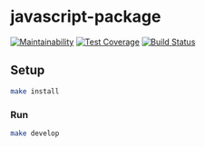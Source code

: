 # javascript-package

[![Maintainability](https://api.codeclimate.com/v1/badges/46081f3f59b77ff2cbe1/maintainability)](https://codeclimate.com/github/kmadorin/project-lvl3-s258/maintainability)
[![Test Coverage](https://api.codeclimate.com/v1/badges/46081f3f59b77ff2cbe1/test_coverage)](https://codeclimate.com/github/kmadorin/project-lvl3-s258/test_coverage)
[![Build Status](https://travis-ci.org/kmadorin/project-lvl3-s258.svg?branch=master)](https://travis-ci.org/kmadorin/project-lvl3-s258)

## Setup

```sh
make install
```

### Run

```sh
make develop
```
